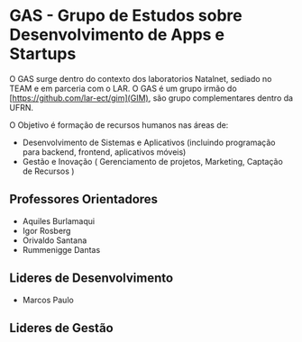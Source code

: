 # GAS - Grupo de Estudos sobre Desenvolvimento de Apps e Startups
O GAS surge dentro do contexto dos laboratorios Natalnet, sediado no TEAM e em parceria com o LAR.
O GAS é um grupo irmão do [https://github.com/lar-ect/gim](GIM), são grupo complementares dentro da UFRN.
 
O Objetivo é formação de recursos humanos nas áreas de:
* Desenvolvimento de Sistemas e Aplicativos (incluindo programação para backend, frontend, aplicativos móveis)
* Gestão e Inovação ( Gerenciamento de projetos, Marketing, Captação de Recursos )

## Professores Orientadores
* Aquiles Burlamaqui
* Igor Rosberg
* Orivaldo Santana
* Rummenigge Dantas

## Lideres de Desenvolvimento

* Marcos Paulo

## Lideres de Gestão

